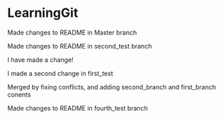 # LearningGit


Made changes to README in Master branch

Made changes to README in second_test branch

I have made a change!

I made a second change in first_test

Merged by fixing conflicts, and adding second_branch and first_branch conents

Made changes to README in fourth_test branch
